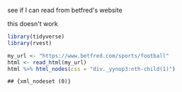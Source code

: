 see if I can read from betfred's website


this doesn't work


``` r
library(tidyverse)
library(rvest)

my_url <- "https://www.betfred.com/sports/football"
html <- read_html(my_url)
html %>% html_nodes(css = "div._yynop3:nth-child(1)")
```

```
## {xml_nodeset (0)}
```

